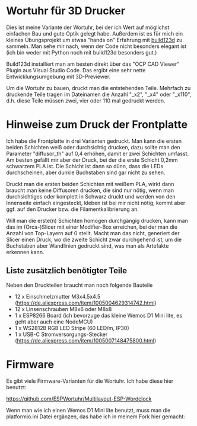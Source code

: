 # Wortuhr für 3D Drucker

Dies ist meine Variante der Wortuhr, bei der ich Wert auf möglichst einfachen Bau und gute Optik gelegt habe. Außerdem ist es für mich ein kleines Übungsprojekt um etwas "hands on" Erfahrung mit [build123d](https://build123d.readthedocs.io/) zu sammeln. Man sehe mir nach, wenn der Code nicht besonders elegant ist (ich bin weder mit Python noch mit build123d besonders gut.)

Build123d installiert man am besten direkt über das "OCP CAD Viewer" Plugin aus Visual Studio Code. Das ergibt eine sehr nette Entwicklungsumgebung mit 3D-Previewer.

Um die Wortuhr zu bauen, druckt man die entstehenden Teile. Mehrfach zu druckende Teile tragen im Dateinamen die Anzahl "_x2", "_x4" oder "_x110", d.h. diese Teile müssen zwei, vier oder 110 mal gedruckt werden.

# Hinweise zum Druck der Frontplatte

Ich habe die Frontplatte in drei Varianten gedruckt. Man kann die ersten beiden Schichten weiß oder durchsichtig drucken, dazu sollte man den Parameter "diffusor_th" auf 0,4 erhöhen, damit er zwei Schichten umfasst. Am besten gefällt mir aber der Druck, bei der die erste Schicht 0,2mm schwarzem PLA ist. Die Schicht ist dann so dünn, dass die LEDs durchscheinen, aber dunkle Buchstaben sind gar nicht zu sehen.

Druckt man die ersten beiden Schichten mit weißem PLA, wirkt dann braucht man keine Diffusoren drucken, die sind nur nötig, wenn man durchsichtiges oder komplett in Schwarz druckt und werden von den Innenseite einfach eingesteckt, kleben ist bei mir nicht nötig, kommt aber ggf. auf den Drucker bzw. die Filamentkalibrierung an.

Will man die erste(n) Schichten homogen durchgängig drucken, kann man das im (Orca-)Slicer mit einer Modifier-Box erreichen, bei der man die Anzahl von Top-Layern auf 0 stellt. Macht man das nicht, generiert der Slicer einen Druck, wo die zweite Schicht zwar durchgehend ist, um die Buchstaben aber Wandlinien gedruckt sind, was man als Artefakte erkennen kann.

## Liste zusätzlich benötigter Teile

Neben den Druckteilen braucht man noch folgende Bauteile

- 12 x Einschmelzmutter M3x4.5x4.5 (https://de.aliexpress.com/item/1005004629314742.html)
- 12 x Linsenschrauben M8x6 oder M8x8
- 1 x ESP8266 Board (ich bevorzuge das kleine Wemos D1 Mini lite, es geht aber auch eine NodeMCU)
- 1 x WS2812B RGB LED Stripe (60 LED/m, IP30)
- 1 x USB-C Stromversorgungs-Stecker (https://de.aliexpress.com/item/1005007148475800.html)

# Firmware

Es gibt viele Firmware-Varianten für die Wortuhr. Ich habe diese hier benutzt:

https://github.com/ESPWortuhr/Multilayout-ESP-Wordclock

Wenn man wie ich einen Wemos D1 Mini lite benutzt, muss man die platformio.ini Datei ergänzen, das habe ich in meinem Fork hier gemacht:


